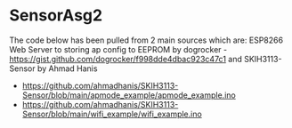 # SensorAsg2

The code below has been pulled from 2 main sources which are:
ESP8266 Web Server to storing ap config to EEPROM by dogrocker - https://gist.github.com/dogrocker/f998dde4dbac923c47c1
and
SKIH3113-Sensor by Ahmad Hanis
- https://github.com/ahmadhanis/SKIH3113-Sensor/blob/main/apmode_example/apmode_example.ino
- https://github.com/ahmadhanis/SKIH3113-Sensor/blob/main/wifi_example/wifi_example.ino
